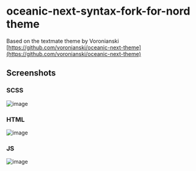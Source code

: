 # oceanic-next-syntax-fork-for-nord theme

Based on the textmate theme by Voronianski [https://github.com/voronianski/oceanic-next-theme](https://github.com/voronianski/oceanic-next-theme)

## Screenshots

### SCSS
![image](https://raw.githubusercontent.com/smlombardi/oceanic-next-syntax/master/screenshots/scss.png)

### HTML
![image](https://raw.githubusercontent.com/smlombardi/oceanic-next-syntax/master/screenshots/html.png)

### JS
![image](https://raw.githubusercontent.com/smlombardi/oceanic-next-syntax/master/screenshots/js.png)
